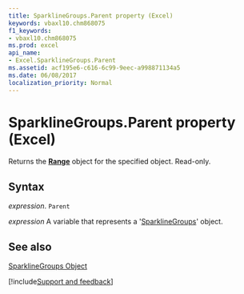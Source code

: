 ```yaml
---
title: SparklineGroups.Parent property (Excel)
keywords: vbaxl10.chm868075
f1_keywords:
- vbaxl10.chm868075
ms.prod: excel
api_name:
- Excel.SparklineGroups.Parent
ms.assetid: acf195e6-c616-6c99-9eec-a998871134a5
ms.date: 06/08/2017
localization_priority: Normal
---
```



# SparklineGroups.Parent property (Excel)

Returns the  **[Range](Excel.Range(object).md)** object for the specified object. Read-only.


## Syntax

_expression_. `Parent`

_expression_ A variable that represents a '[SparklineGroups](Excel.SparklineGroups.md)' object.


## See also


[SparklineGroups Object](Excel.SparklineGroups.md)

[!include[Support and feedback](~/includes/feedback-boilerplate.md)]
